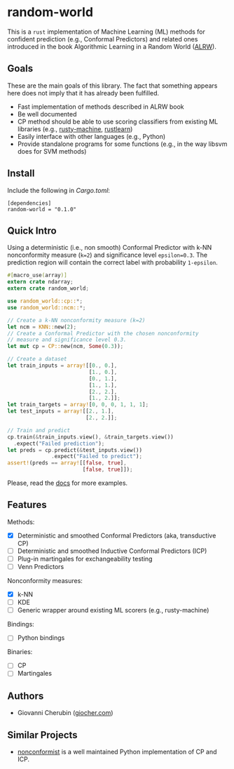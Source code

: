 # random-world

This is a `rust` implementation of Machine Learning (ML) methods for confident
prediction (e.g., Conformal Predictors) and related ones introduced in the book
Algorithmic Learning in a Random World ([ALRW](http://alrw.net/)).

## Goals

These are the main goals of this library.
The fact that something appears here does not imply that it has already been
fulfilled.

- Fast implementation of methods described in ALRW book
- Be well documented
- CP method should be able to use scoring classifiers from existing
  ML libraries (e.g., [rusty-machine](https://athemathmo.github.io/rusty-machine/doc/rusty_machine/), [rustlearn](https://maciejkula.github.io/rustlearn/doc/rustlearn/))
- Easily interface with other languages (e.g., Python)
- Provide standalone programs for some functions (e.g., in the way
  libsvm does for SVM methods)


## Install

Include the following in _Cargo.toml_:

```
[dependencies]
random-world = "0.1.0"
```

## Quick Intro

Using a deterministic (i.e., non smooth) Conformal Predictor with k-NN
nonconformity measure (`k=2`) and significance level `epsilon=0.3`.
The prediction region will contain the correct label with probability
`1-epsilon`.

```rust
#[macro_use(array)]
extern crate ndarray;
extern crate random_world;

use random_world::cp::*;
use random_world::ncm::*;

// Create a k-NN nonconformity measure (k=2)
let ncm = KNN::new(2);
// Create a Conformal Predictor with the chosen nonconformity
// measure and significance level 0.3.
let mut cp = CP::new(ncm, Some(0.3));

// Create a dataset
let train_inputs = array![[0., 0.],
                          [1., 0.],
                          [0., 1.],
                          [1., 1.],
                          [2., 2.],
                          [1., 2.]];
let train_targets = array![0, 0, 0, 1, 1, 1];
let test_inputs = array![[2., 1.],
                         [2., 2.]];

// Train and predict
cp.train(&train_inputs.view(), &train_targets.view())
  .expect("Failed prediction");
let preds = cp.predict(&test_inputs.view())
              .expect("Failed to predict");
assert!(preds == array![[false, true],
                        [false, true]]);
```

Please, read the [docs](https://docs.rs/random-world/0.1.0/random_world/) for
more examples.


## Features

Methods:
- [x] Deterministic and smoothed Conformal Predictors (aka, transductive CP)
- [ ] Deterministic and smoothed Inductive Conformal Predictors (ICP)
- [ ] Plug-in martingales for exchangeability testing
- [ ] Venn Predictors

Nonconformity measures:
- [x] k-NN
- [ ] KDE
- [ ] Generic wrapper around existing ML scorers (e.g., rusty-machine)

Bindings:
- [ ] Python bindings

Binaries:
- [ ] CP
- [ ] Martingales

## Authors

* Giovanni Cherubin ([giocher.com](https://giocher.com))

## Similar Projects

- [nonconformist](https://github.com/donlnz/nonconformist/) is a well
  maintained Python implementation of CP and ICP.
